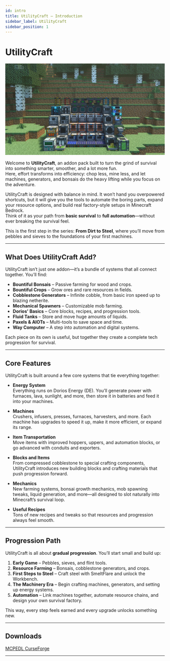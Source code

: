 ```yaml
---
id: intro
title: UtilityCraft – Introduction
sidebar_label: UtilityCraft
sidebar_position: 1
---
```


# UtilityCraft

![UtilityCraft Banner](/img/addons/utilitycraft/bg.jpg)

Welcome to **UtilityCraft**, an addon pack built to turn the grind of survival into something smarter, smoother, and a lot more fun.  
Here, effort transforms into efficiency: chop less, mine less, and let machines, generators, and bonsais do the heavy lifting while you focus on the adventure.

UtilityCraft is designed with balance in mind. It won’t hand you overpowered shortcuts, but it will give you the tools to automate the boring parts, expand your resource options, and build real factory-style setups in Minecraft Bedrock.  
Think of it as your path from **basic survival** to **full automation**—without ever breaking the survival feel.

This is the first step in the series: **From Dirt to Steel**, where you’ll move from pebbles and sieves to the foundations of your first machines.

---

## What Does UtilityCraft Add?

UtilityCraft isn’t just one addon—it’s a bundle of systems that all connect together. You’ll find:

- **Bountiful Bonsais** – Passive farming for wood and crops.  
- **Bountiful Crops** – Grow ores and rare resources in fields.  
- **Cobblestone Generators** – Infinite cobble, from basic iron speed up to blazing netherite.  
- **Mechanical Spawners** – Customizable mob farming.  
- **Dorios' Basics** – Core blocks, recipes, and progression tools.  
- **Fluid Tanks** – Store and move huge amounts of liquids.  
- **Paxels & AIOTs** – Multi-tools to save space and time.  
- **Way Computer** – A step into automation and digital systems.  

Each piece on its own is useful, but together they create a complete tech progression for survival.

---

## Core Features

UtilityCraft is built around a few core systems that tie everything together:

- **Energy System**  
  Everything runs on Dorios Energy (DE). You’ll generate power with furnaces, lava, sunlight, and more, then store it in batteries and feed it into your machines.  

- **Machines**  
  Crushers, infusers, presses, furnaces, harvesters, and more. Each machine has upgrades to speed it up, make it more efficient, or expand its range.  

- **Item Transportation**  
  Move items with improved hoppers, uppers, and automation blocks, or go advanced with conduits and exporters.  

- **Blocks and Items**  
  From compressed cobblestone to special crafting components, UtilityCraft introduces new building blocks and crafting materials that push progression forward.  

- **Mechanics**  
  New farming systems, bonsai growth mechanics, mob spawning tweaks, liquid generation, and more—all designed to slot naturally into Minecraft’s survival loop.  

- **Useful Recipes**  
  Tons of new recipes and tweaks so that resources and progression always feel smooth.  

---

## Progression Path

UtilityCraft is all about **gradual progression**. You’ll start small and build up:

1. **Early Game** – Pebbles, sieves, and flint tools.  
2. **Resource Farming** – Bonsais, cobblestone generators, and crops.  
3. **First Steps to Steel** – Craft steel with SmeltFlare and unlock the Workbench.  
4. **The Machinery Era** – Begin crafting machines, generators, and setting up energy systems.  
5. **Automation** – Link machines together, automate resource chains, and design your own survival factory.  

This way, every step feels earned and every upgrade unlocks something new.

---

## Downloads

<div style={{ display: "flex", justifyContent: "center", gap: "1rem", marginTop: "1rem" }}>
  <a 
    href="https://mcpedl.com/utilitycraft/#downloads" 
    target="_blank"
    style={{ 
      backgroundColor: "#ff7f27",
      color: "black",
      fontSize: "1.2rem",
      fontWeight: "bold",
      padding: "0.5rem 1.5rem",
      borderRadius: "6px",
      display: "flex",
      alignItems: "center",
      justifyContent: "center",
      textDecoration: "none",
      margin: 0,
      minHeight: "48px"
    }}
  >
    MCPEDL
  </a>
  <a 
    href="https://www.curseforge.com/minecraft-bedrock/addons/utilitycraft/files/all?page=1&pageSize=20&showAlphaFiles=hide&sortBy=dateCreated&sortOrder=desct" 
    target="_blank"
    style={{ 
      backgroundColor: "#ff7f27",
      color: "black",
      fontSize: "1.2rem",
      fontWeight: "bold",
      padding: "0.5rem 1.5rem",
      borderRadius: "6px",
      display: "flex",
      alignItems: "center",
      justifyContent: "center",
      textDecoration: "none",
      margin: 0,
      minHeight: "48px"
    }}
  >
    CurseForge
  </a>
</div>

---